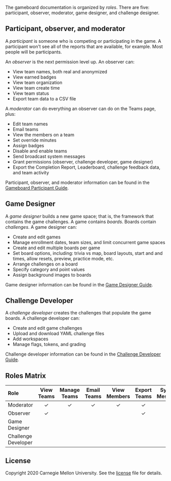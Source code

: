 The gameboard documentation is organized by *roles*. There are five: participant, observer, moderator, game designer, and challenge designer.

## Participant, observer, and moderator

A *participant* is someone who is competing or participating in the game. A participant won't see all of the reports that are available, for example. Most people will be participants.

An *observer* is the next permission level up. An observer can:

- View team names, both real and anonymized
- View earned badges 
- View team organization
- View team create time
- View team status
- Export team data to a CSV file

A *moderator* can do everything an observer can do on the Teams page, plus: 

- Edit team names
- Email teams
- View the members on a team
- Set override minutes
- Assign badges
- Disable and enable teams
- Send broadcast system messages
- Grant permissions (observer, challenge developer, game designer)
- Export the Completion Report, Leaderboard, challenge feedback data, and team activity

Participant, observer, and moderator information can be found in the [Gameboard Participant Guide]( ).

## Game Designer

A *game designer* builds a new game space; that is, the framework that contains the game challenges. A game contains *boards*. Boards contain *challenges*. A game designer can:

- Create and edit games
- Manage enrollment dates, team sizes, and limit concurrent game spaces
- Create and edit multiple boards per game
- Set board options, including: trivia vs map, board layouts, start and and times, allow resets, preview, practice mode, etc.
- Arrange challenges on a board
- Specify category and point values
- Assign background images to boards

Game designer information can be found in the [Game Designer Guide]( ).

## Challenge Developer

A *challenge developer* creates the challenges that populate the game boards. A challenge developer can:

- Create and edit game challenges
- Upload and download YAML challenge files 
- Add workspaces
- Manage flags, tokens, and grading

Challenge developer information can be found in the [Challenge Developer Guide]( ).

## Roles Matrix

| Role                | View Teams | Manage Teams | Email Teams | View Members | Export Teams | System Messages | View Users | Manage Users | Manage Games | Manage Challenges |
| :------------------ | :--------: | :----------: | :---------: | :----------: | :----------: | :-------------: | :--------: | :----------: | :----------: | :---------------: |
| Moderator           |     ✓      |      ✓       |      ✓      |      ✓       |      ✓       |        ✓        |     ✓      |      ✓       |              |                   |
| Observer            |     ✓      |              |             |              |      ✓       |                 |            |              |              |                   |
| Game Designer       |            |              |             |              |              |                 |            |              |      ✓       |         ✓         |
| Challenge Developer |            |              |             |              |              |                 |            |              |              |         ✓         |

## License

Copyright 2020 Carnegie Mellon University. See the [license](https://github.com/cmu-sei/gameboard-ui/blob/master/License.txt) file for details.
